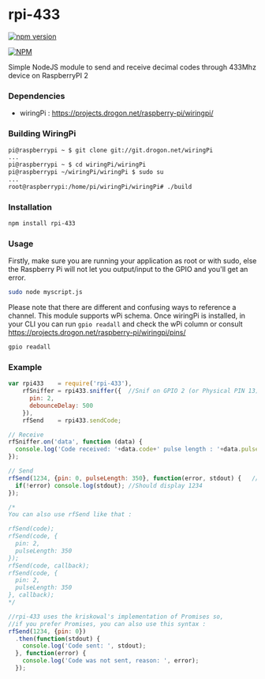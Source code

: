 # rpi-433
[![npm version](https://badge.fury.io/js/rpi-433.svg)](http://badge.fury.io/js/rpi-433)

[![NPM](https://nodei.co/npm/rpi-433.png?downloads=true)](https://nodei.co/npm/rpi-433/)

Simple NodeJS module to send and receive decimal codes through 433Mhz device on RaspberryPI 2

### Dependencies
* wiringPi : https://projects.drogon.net/raspberry-pi/wiringpi/

### Building WiringPi
```bash
pi@raspberrypi ~ $ git clone git://git.drogon.net/wiringPi
...
pi@raspberrypi ~ $ cd wiringPi/wiringPi
pi@raspberrypi ~/wiringPi/wiringPi $ sudo su
...
root@raspberrypi:/home/pi/wiringPi/wiringPi# ./build
```

### Installation

```bash
npm install rpi-433
```

### Usage
Firstly, make sure you are running your application as root or with sudo, else the Raspberry Pi will not let you output/input to the GPIO and you'll get an error.
```bash
sudo node myscript.js
```

Please note that there are different and confusing ways to reference a channel. This module supports wPi schema. Once wiringPi is installed, in your CLI you can run `gpio readall` and check the wPi column or consult https://projects.drogon.net/raspberry-pi/wiringpi/pins/

```bash
gpio readall
```


### Example

```js
var rpi433    = require('rpi-433'),
    rfSniffer = rpi433.sniffer({  //Snif on GPIO 2 (or Physical PIN 13) with a 500ms debounce delay
      pin: 2, 
      debounceDelay: 500
    }),
    rfSend    = rpi433.sendCode;

// Receive    
rfSniffer.on('data', function (data) {
  console.log('Code received: '+data.code+' pulse length : '+data.pulseLength);
});

// Send
rfSend(1234, {pin: 0, pulseLength: 350}, function(error, stdout) {   //Send 1234 through GPIO 0 (or Physical PIN 11)
  if(!error) console.log(stdout); //Should display 1234
});

/*
You can also use rfSend like that :

rfSend(code);
rfSend(code, {
  pin: 2,
  pulseLength: 350
});
rfSend(code, callback);
rfSend(code, {
  pin: 2,
  pulseLength: 350
}, callback);
*/

//rpi-433 uses the kriskowal's implementation of Promises so,
//if you prefer Promises, you can also use this syntax :
rfSend(1234, {pin: 0})
  .then(function(stdout) {
    console.log('Code sent: ', stdout);
  }, function(error) {
    console.log('Code was not sent, reason: ', error);
  });
```
